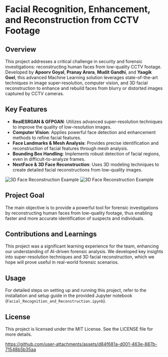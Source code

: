 # Facial Recognition, Enhancement, and Reconstruction from CCTV Footage

## Overview
This project addresses a critical challenge in security and forensic investigations: reconstructing human faces from low-quality CCTV footage. Developed by **Apoorv Goyal**, **Pranay Arora**, **Mudit Gandhi**, and **Yaagik Goel**, this advanced Machine Learning solution leverages state-of-the-art techniques in image super-resolution, computer vision, and 3D facial reconstruction to enhance and rebuild faces from blurry or distorted images captured by CCTV cameras.

## Key Features
- **RealESRGAN & GFPGAN**: Utilizes advanced super-resolution techniques to improve the quality of low-resolution images.
- **Computer Vision**: Applies powerful face detection and enhancement methods to refine facial features.
- **Face Landmarks & Mesh Analysis**: Provides precise identification and reconstruction of facial features through mesh analysis.
- **Bounding Box Handling**: Implements robust detection of facial regions, even in difficult-to-analyze frames.
- **NextFace & 3D Face Reconstruction**: Uses 3D modeling techniques to create detailed facial reconstructions from low-quality images.

![3D Face Reconstruction Example](sample1.png)
![3D Face Reconstruction Example](sample2.png)
## Project Goal
The main objective is to provide a powerful tool for forensic investigations by reconstructing human faces from low-quality footage, thus enabling faster and more accurate identification of suspects and individuals.

## Contributions and Learnings
This project was a significant learning experience for the team, enhancing our understanding of AI-driven forensic analysis. We developed key insights into super-resolution techniques and 3D facial reconstruction, which we hope will prove useful in real-world forensic scenarios.

## Usage
For detailed steps on setting up and running this project, refer to the installation and setup guide in the provided Jupyter notebook (`Facial_Recognition_and_Reconstruction.ipynb`).

## License
This project is licensed under the MIT License. See the LICENSE file for more details.








https://github.com/user-attachments/assets/d84f681a-d001-463e-887b-71548b5b35aa




